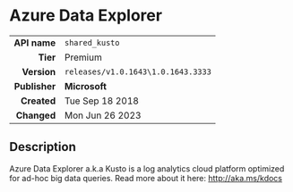 # Azure Data Explorer
| | |
|-:|-|
|**API name**|`shared_kusto`|
|**Tier**|Premium|
|**Version**|`releases/v1.0.1643\1.0.1643.3333`|
|**Publisher**|**Microsoft**|
|**Created**|Tue Sep 18 2018|
|**Changed**|Mon Jun 26 2023|

## Description
Azure Data Explorer a.k.a Kusto is a log analytics cloud platform optimized for ad-hoc big data queries. Read more about it here: http://aka.ms/kdocs
